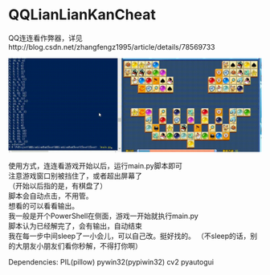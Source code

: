 # QQLianLianKanCheat
QQ连连看作弊器，详见http://blog.csdn.net/zhangfengz1995/article/details/78569733  

![demo](https://raw.githubusercontent.com/ZhangFengze/QQLianLianKanCheat/master/demo.gif "demo")



使用方式，连连看游戏开始以后，运行main.py脚本即可  
注意游戏窗口别被挡住了，或者超出屏幕了  
（开始以后指的是，有棋盘了）  
脚本会自动点击，不用管。  
想看的可以看看输出。  
我一般是开个PowerShell在侧面，游戏一开始就执行main.py  
脚本认为已经解完了，会有输出，自动结束  
我在每一步中间sleep了一小会儿，可以自己改。挺好找的。 
（不sleep的话，别的大朋友小朋友们看你秒解，不得打你啊）  
  
  
Dependencies:
	PIL(pillow)
	pywin32(pypiwin32)
	cv2
	pyautogui